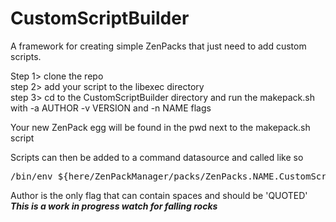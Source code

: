 # CustomScriptBuilder
A framework for creating simple ZenPacks that just need to add custom scripts.

Step 1> clone the repo<br>
step 2> add your script to the libexec directory<br>
step 3> cd to the CustomScriptBuilder directory and run the makepack.sh with -a AUTHOR -v VERSION and -n NAME flags<br>


Your new ZenPack egg will be found in the pwd next to the makepack.sh script

Scripts can then be added to a command datasource and called like so
<pre>/bin/env ${here/ZenPackManager/packs/ZenPacks.NAME.CustomScripts/path}/libexec/SCRIPT-NAME.sh</pre>

Author is the only flag that can contain spaces and should be 'QUOTED'<br>
***This is a work in progress watch for falling rocks***
